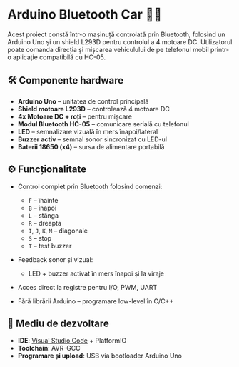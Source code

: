 # Arduino Bluetooth Car 🚗📱

Acest proiect constă într-o mașinuță controlată prin Bluetooth, folosind un Arduino Uno și un shield L293D pentru controlul a 4 motoare DC. Utilizatorul poate comanda direcția și mișcarea vehiculului de pe telefonul mobil printr-o aplicație compatibilă cu HC-05.

## 🛠️ Componente hardware

- **Arduino Uno** – unitatea de control principală
- **Shield motoare L293D** – controlează 4 motoare DC
- **4x Motoare DC + roți** – pentru mișcare
- **Modul Bluetooth HC-05** – comunicare serială cu telefonul
- **LED** – semnalizare vizuală în mers înapoi/lateral
- **Buzzer activ** – semnal sonor sincronizat cu LED-ul
- **Baterii 18650 (x4)** – sursa de alimentare portabilă

## ⚙️ Funcționalitate

- Control complet prin Bluetooth folosind comenzi:
  - `F` – înainte
  - `B` – înapoi
  - `L` – stânga
  - `R` – dreapta
  - `I`, `J`, `K`, `M` – diagonale
  - `S` – stop
  - `T` – test buzzer

- Feedback sonor și vizual:
  - LED + buzzer activat în mers înapoi și la viraje

- Acces direct la registre pentru I/O, PWM, UART
- Fără librării Arduino – programare low-level în C/C++

## 🔧 Mediu de dezvoltare

- **IDE**: [Visual Studio Code](https://code.visualstudio.com/) + PlatformIO
- **Toolchain**: AVR-GCC
- **Programare și upload**: USB via bootloader Arduino Uno
